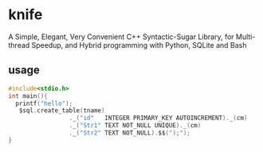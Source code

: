 # knife
A Simple, Elegant, Very Convenient C++ Syntactic-Sugar Library, for Multi-thread Speedup, and Hybrid programming with Python, SQLite and Bash

## usage
   ```C
   #include<stdio.h>
   int main(){
     printf("hello");
      $sql.create_table(tname)
                    ._("id"   INTEGER PRIMARY_KEY AUTOINCREMENT)._(cm)
                    ._("Str1" TEXT NOT_NULL UNIQUE)._(cm)
                    ._("Str2" TEXT NOT_NULL).$$(");");
   }
   
   ```